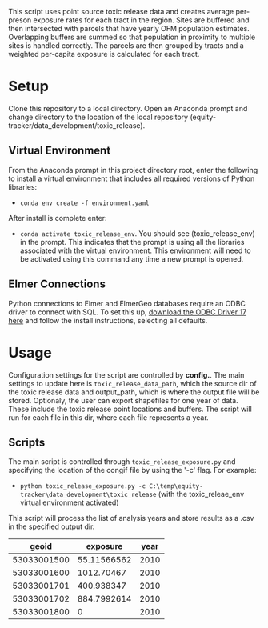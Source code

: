 This script uses point source toxic release data and creates average per-preson exposure rates for each tract in the region. Sites are buffered and then intersected with parcels that have yearly OFM population estimates. Overlapping buffers are summed so that population in proximity to multiple sites is handled correctly. The parcels are then grouped by tracts and a weighted per-capita exposure is calculated for each tract.  

# Setup
Clone this repository to a local directory. Open an Anaconda prompt and change directory to the location of the local repository (equity-tracker/data_development/toxic_release). 

## Virtual Environment
From the Anaconda prompt in this project directory root, enter the following to install a virtual environment that includes all required versions of Python libraries:
 - `conda env create -f environment.yaml`

After install is complete enter: 
- `conda activate toxic_release_env`. 
You should see (toxic_release_env) in the prompt. This indicates that the prompt is using all the libraries associated with the virtual environment. This environment will need to be activated using this command any time a new prompt is opened.

## Elmer Connections
Python connections to Elmer and ElmerGeo databases require an ODBC driver to connect with SQL. To set this up, [download the ODBC Driver 17 here](https://go.microsoft.com/fwlink/?linkid=2200732) and follow the install instructions, selecting all defaults.

# Usage
Configuration settings for the script are controlled by **config.**. The main settings to update here is `toxic_release_data_path`, which the source dir of the toxic release data and output_path, which is where the output file will be stored. Optionaly, the user can export shapefiles for one year of data. These include the toxic release point locations and buffers. The script will run for each file in this dir, where each file represents a year. 

## Scripts
The main script is controlled through `toxic_release_exposure.py` and specifying the location of the congif file by using the '-c' flag. For example:
- `python toxic_release_exposure.py -c C:\temp\equity-tracker\data_development\toxic_release`  (with the toxic_releae_env virtual environment activated)

This script will process the list of analysis years and store results as a .csv in the specified output dir. 

|geoid    |exposure    |year|
|-----------|------------|----|
|53033001500 |55.11566562 |2010 |
|53033001600 |1012.70467  |2010 |
|53033001701 |400.938347  |2010 |
|53033001702 |884.7992614 |2010 |
|53033001800 |0	          |2010 |

